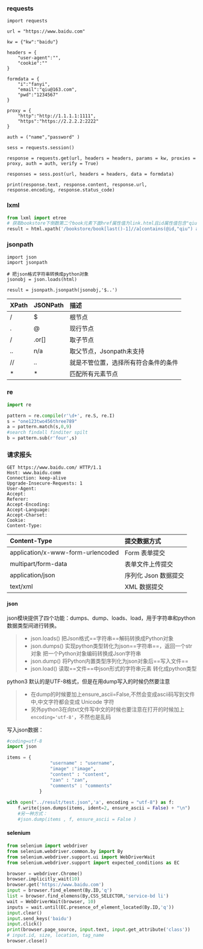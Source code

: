 ### requests
```pthon
import requests

url = "https://www.baidu.com"

kw = {"kw":"baidu"}

headers = {
    "user-agent":"",
    "cookie":""
}

formdata = {
    "i":"fanyi",
    "email":"qiu@163.com",
    "pwd":"1234567" 
}

proxy = {
    "http":"http://1.1.1.1:1111",
    "https":"https://2.2.2.2:2222" 
}

auth = ("name","password" )

sess = requests.session()

response = requests.get(url, headers = headers, params = kw, proxies = proxy, auth = auth, verify = True)

responses = sess.post(url, headers = headers, data = formdata)

print(response.text, response.content, response.url, response.encoding, response.status_code)
```

### lxml
```python
from lxml import etree
# 获取bookstore下倒数第二个book元素下面href属性值为link.html且id属性值包含"qiu"的a标签,a/@href 获取href属性值
result = html.xpath('/bookstore/book[last()-1]//a[contains(@id,"qiu") and @href = "link.html"]')[0].text

```

### jsonpath
```
import json
import jsonpath

# 把json格式字符串转换成python对象
jsonobj = json.loads(html)

result = jsonpath.jsonpath(jsonobj,'$..')
```

XPath	|JSONPath	| 描述
:-      | :-        | :-
/	    |$	        | 根节点
.	    |@	        | 现行节点
/	    |.or[]	    | 取子节点
..	    |n/a	    | 取父节点，Jsonpath未支持
//	    |..	        | 就是不管位置，选择所有符合条件的条件
*	    |*	        | 匹配所有元素节点


### re
```python
import re

pattern = re.compile(r'\d+', re.S, re.I)
s = "one123two456three789"
a = pattern.match(s,0,9)
#search findall finditer spilt
b = pattern.sub(r'four',s)
```
### 请求报头
```
GET https://www.baidu.com/ HTTP/1.1
Host: www.baidu.comm
Connection: keep-alive
Upgrade-Insecure-Requests: 1
User-Agent: 
Accept:
Referer:
Accept-Encoding:
Accept-Language:
Accept-Charset:
Cookie:
Content-Type:
```
Content-Type   | 	提交数据方式
:-  | :-
application/x-www-form-urlencoded   |	Form 表单提交
multipart/form-data   |	表单文件上传提交
application/json   |	序列化 Json 数据提交
text/xml   |	XML 数据提交

#### json

json模块提供了四个功能：dumps、dump、loads、load，用于字符串和python数据类型间进行转换。
>- json.loads() 把Json格式==字符串==解码转换成Python对象
>- json.dumps() 实现python类型转化为json==字符串==，返回一个str对象 把一个Python对象编码转换成Json字符串
>- json.dump()  将Python内置类型序列化为json对象后==写入文件==
>- json.load()  读取==文件==中json形式的字符串元素 转化成python类型

python3 默认的是UTF-8格式，但是在用dump写入的时候仍然要注意
>- 在dump的时候要加上ensure_ascii=False,不然会变成ascii码写到文件中,中文字符都会变成 Unicode 字符
>- 另外python3在向txt文件写中文的时候也要注意在打开的时候加上```encoding='utf-8'```，不然也是乱码

写入json数据：
```python
#coding=utf-8
import json

items = {
				"username" : "username",
				"image" :"image",
				"content" : "content",
				"zan" : "zan",
				"comments" : "comments"
			}
			
with open("../result/test.json",'a', encoding = "utf-8") as f:
	f.write(json.dumps(items, ident=2, ensure_ascii = False) + "\n")
    #另一种方式：
    #json.dump(items , f, ensure_ascii = False )
```

#### selenium

```python
from selenium import webdriver
from selenium.webdriver.common.by import By
from selenium.webdriver.support.ui import WebDriverWait
from selenium.webdriver.support import expected_conditions as EC

browser = webdriver.Chrome()
browser.implicitly_wait(10)
browser.get('https://www.baidu.com')
input = browser.find_element(By.ID,'q')
list = browser.find_elemens(By,CSS_SELECTOR,'service-bd li')
wait = WebDriverWait(browser, 10)
inputs = wait.until(EC.presence_of_element_located(By.ID,'q'))
input.clear()
input.send_keys('baidu')
input.click()
print(browser.page_source, input.text, input.get_attribute('class'))
# input.id, size, location, tag_name
browser.close()
```